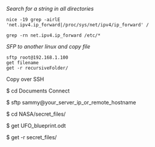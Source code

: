 *Search for a string in all directories*

  `nice -19 grep -airlE 'net.ipv4.ip_forward|/proc/sys/net/ipv4/ip_forward' / `
  
  `grep -rn net.ipv4.ip_forward /etc/*`

*SFP to another linux and copy file*
```shell
sftp root@192.168.1.100
get filename
get -r recursiveFolder/
````

Copy over SSH 

$ cd Documents
Connect

$ sftp sammy@your_server_ip_or_remote_hostname

$ cd NASA/secret_files/

$ get UFO_blueprint.odt

$ get -r secret_files/

